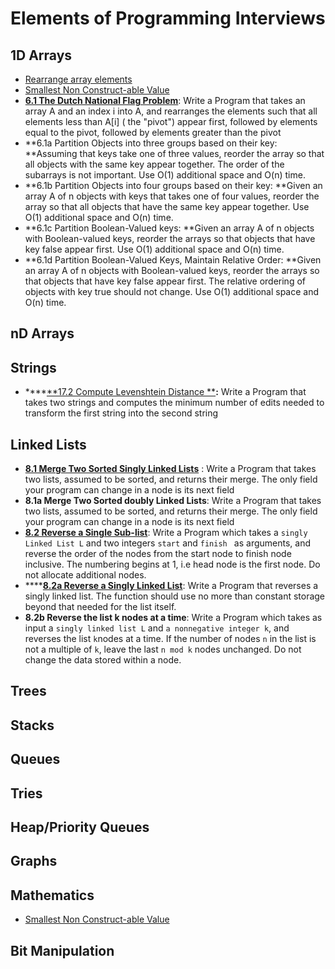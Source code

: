 # Elements of Programming Interviews

## 1D Arrays

* [Rearrange array elements](../problem-solutions/1d-array-problems/rearrange-array-elements.md)
* [Smallest Non Construct-able Value](../problem-solutions/mathematics-problems/smallest-non-construct-able-value.md)
* [**6.1 The Dutch National Flag Problem**](../problem-solutions/1d-array-problems/rearrange-array-into-3-parts-based-on-given-pivot-less-than-greater-than-pivot-dutch-flag-partitioni.md): Write a Program that takes an array A and an index i into A, and rearranges the elements such that all elements less than A\[i] ( the "pivot") appear first, followed by elements equal to the pivot, followed by elements greater than the pivot
* **6.1a Partition Objects into  three groups based on their key: **Assuming that keys take one of three values, reorder the array so that all objects with the same key appear together. The order of the subarrays is not important. Use O(1) additional space and O(n) time.
* **6.1b Partition Objects into four groups based on their key: **Given an array A of n objects with keys that takes one of four values, reorder the array so that all objects that have the same key appear together. Use O(1) additional space and O(n) time.
* **6.1c Partition Boolean-Valued keys: **Given an array A of n objects with Boolean-valued keys, reorder the arrays so that objects that have key false appear first. Use O(1) additional space and O(n) time.
* **6.1d Partition Boolean-Valued Keys, Maintain Relative Order: **Given an array A of n objects with Boolean-valued keys, reorder the arrays so that objects that have key false appear first. The relative ordering of objects with key true should not change. Use O(1) additional space and O(n) time.



## nD Arrays

## Strings

* ****[**17.2 Compute Levenshtein Distance **](../problem-solutions/string-problems/minimum-edits-to-transform-one-string-to-another-levenshtein-distance.md)**:** Write a Program that takes two strings and computes the minimum number of edits needed to transform the first string into the second string

## Linked Lists

*  [**8.1 Merge Two Sorted Singly Linked Lists**](../problem-solutions/linked-list-problems/merge-2-sorted-linked-list.md) : Write a Program that takes two lists, assumed to be sorted, and returns their merge. The only field your program can change in a node is its next field
* **8.1a Merge Two Sorted doubly Linked Lists**:  Write a Program that takes two lists, assumed to be sorted, and returns their merge. The only field your program can change in a node is its next field
* [**8.2 Reverse a Single Sub-list**](../problem-solutions/linked-list-problems/reverse-a-linked-list-between-given-start-and-end-nodes.md): Write a Program which takes a `singly Linked List L` and two integers `start` and `finish ` as arguments, and reverse the order of the nodes from the start node to finish node inclusive. The numbering begins at 1, i.e head node is the first node. Do not allocate additional nodes.
* ****[**8.2a Reverse a Singly Linked List**](../problem-solutions/linked-list-problems/reverse-a-linked-list.md): Write a Program that reverses a singly linked list. The function should use no more than constant storage beyond that needed for the list itself. 
* **8.2b Reverse the list k nodes at a time**: Write a Program which takes as input a `singly linked list L` and `a nonnegative integer k`, and reverses the list `k`nodes at a time. If the number of nodes `n` in the list is not a multiple of `k`, leave the last `n mod k` nodes unchanged. Do not change the data stored within a node.



## Trees

## Stacks

## Queues

## Tries

## Heap/Priority Queues

## Graphs

## Mathematics

* [Smallest Non Construct-able Value](../problem-solutions/mathematics-problems/smallest-non-construct-able-value.md)

## Bit Manipulation

